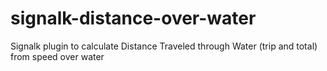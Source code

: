 # signalk-distance-over-water
Signalk plugin to calculate Distance Traveled through Water (trip and total) from speed over water

